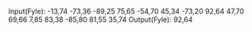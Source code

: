 Input(Fyle):
-13,74
-73,36
-89,25
75,65
-54,70
45,34
-73,20
92,64
47,70
69,66
7,85
83,38
-85,80
81,55
35,74
Output(Fyle):
92,64